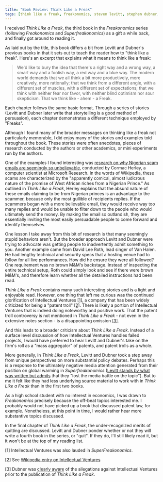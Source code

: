 ```yaml
---
title: "Book Review: Think Like a Freak"
tags: [think like a freak, freakonomics, steven levitt, stephen dubner, book, book review, nigerian scams, patent trolls, intellectual ventures]
---
```


I received *Think Like a Freak*, the third book in the *Freakonomics* series (following *Freakonomics* and *Superfreakonomics*) as a gift a while back, and finally got around to reading it.

As laid out by the title, this book differs a bit from Levitt and Dubner's previous books in that it sets out to teach the reader how to "think like a freak". Here's an excerpt that explains what it means to think like a freak:

> We'd like to bury the idea that there's a right way and a wrong way, a smart way and a foolish way, a red way and a blue way. The modern world demands that we all think a bit more productively, more creatively, more rationally; that we think from a different angle, with a different set of muscles, with a different set of expectations; that we think with neither fear nor favor, with neither blind optimism nor sour skepticism. That we think like - ahem - a Freak.

Each chapter follows the same basic format. Through a series of stories (Levitt and Dubner later write that storytelling is a good method of persuasion), each chapter demonstrates a different technique employed by "Freaks". 

Although I found many of the broader messages on thinking like a freak not particularly memorable, I did enjoy many of the stories and examples told throughout the book. These stories were often anecdotes, pieces of research conducted by the authors or other academics, or mini experiments run by the authors. 

One of the examples I found interesting was [research on why Nigerian scam emails are seemingly so unbelievable](http://research.microsoft.com/apps/pubs/default.aspx?id=167719), conducted by Cormac Herley, a computer scientist at Microsoft Research. In the words of Wikipedia, these scams are characterized by the "apparently comical, almost ludicrous nature of the promise of West African riches from a Nigerian Prince." As outlined in *Think Like a Freak*, Herley explains that the absurd nature of these emails claiming to be from Nigerian princes is an advantage to the scammer, because only the most gullible of recipients replies. If the scammers began with a more believable email, they would receive way too many replies and would be unable to filter down to the people who would ultimately send the money. By making the email so outlandish, they are essentially inviting the most easily persuadable people to come forward and identify themselves.

One lesson I take away from this bit of research is that many seemingly stupid behaviors aren't. But the broader approach Levitt and Dubner were trying to advocate was getting people to inadvertently admit something to you. Another example came from David Lee Roth, lead singer of Van Halen. He had lengthy technical and security specs that a hosting venue had to follow for all live performances. How did he ensure they were all followed? One requirement was no brown M&M's backstage. Instead of inspecting the entire technical setup, Roth could simply look and see if there were brown M&M's, and therefore learn whether all the detailed instructions had been read.

*Think Like a Freak* contains many such interesting stories and is a light and enjoyable read. However, one thing that left me curious was the continued glorification of Intellectual Ventures [[1]](#1), a company that has been widely criticized for being a "patent troll" [[2]](#2). There is likely a portion of Intellectual Ventures that is indeed doing noteworthy and positive work. That the patent troll controversy is not mentioned in *Think Like a Freak* - not even in the extensive notes section - is a disappointing omission [[3]](#3).

And this leads to a broader criticism about *Think Like a Freak*. Instead of a surface level discussion of how Intellectual Ventures handles failed projects, I would have preferred to hear Levitt and Dubner's take on the firm's roll as a "mass aggregator" of patents, and patent trolls as a whole. 

More generally, in *Think Like a Freak*, Levitt and Dubner took a step away from unique perspectives on more substantial policy debates. Perhaps this is a response to the ultimately negative media attention generated from their position on global warming in *Superfreakonomics* ([Levitt stands by what was written but admits](http://www.reddit.com/r/IAmA/comments/18tp7t/i_am_steven_levitt_author_of_freakonomics_ask_me/c8hvs0e) that they "lost the media battle on the topic"). But to me it felt like they had less underlying source material to work with in *Think Like a Freak* than in the first two books.

As a high school student with no interest in economics, I was drawn to *Freakonomics* precisely because the off-beat topics interested me. I probably would not have picked up a book that discussed patent law, for example. Nonetheless, at this point in time, I would rather hear more substantive topics discussed.

In the final chapter of *Think Like a Freak*, the under-recognized merits of quitting are discussed. Levitt and Dubner ponder whether or not they will write a fourth book in the series, or "quit". If they do, I'll still likely read it, but it won't be at the top of my reading list. 


<p id="1">[1] Intellectual Ventures was also lauded in <em>SuperFreakonomics</em>.</p>
<p id="2">[2] See <a href="http://en.wikipedia.org/wiki/Intellectual_Ventures#Controversy">Wikipedia entry on Intellectual Ventures</a> </p>
<p id="3">[3] Dubner was <a href="http://freakonomics.com/2012/03/02/some-links-worth-reading/">clearly aware</a> of the allegations against Intellectual Ventures prior to the publication of <em>Think Like a Freak</em>. <p>

